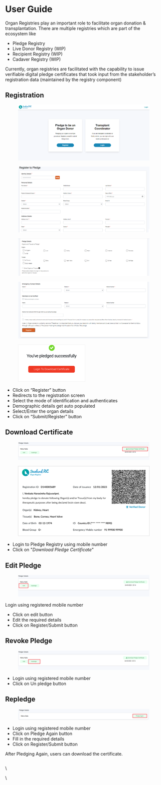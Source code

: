 # User Guide

Organ Registries play an important role to facilitate organ donation & transplantation. There are multiple registries which are part of the ecosystem like&#x20;

* Pledge Registry
* Live Donor Registry (WIP)
* Recipient Registry (WIP)
* Cadaver Registry (WIP)

Currently, organ registries are facilitated with the capability to issue verifiable digital pledge certificates that took input from the stakeholder’s registration data (maintained by the registry component)

## Registration

<figure><img src="../../../.gitbook/assets/image (11) (2).png" alt=""><figcaption></figcaption></figure>

<figure><img src="../../../.gitbook/assets/image (2) (4).png" alt=""><figcaption></figcaption></figure>

<figure><img src="../../../.gitbook/assets/image (14) (1).png" alt=""><figcaption></figcaption></figure>

<figure><img src="../../../.gitbook/assets/image (10) (1).png" alt=""><figcaption></figcaption></figure>

<figure><img src="../../../.gitbook/assets/image (9) (1).png" alt="" width="218"><figcaption></figcaption></figure>

* Click on “Register” button
* Redirects to the registration screen&#x20;
* Select the mode of identification and authenticates
* Demographic details get auto populated
* Select/Enter the organ details
* Click on “Submit/Register” button

## Download Certificate

<figure><img src="../../../.gitbook/assets/image (5) (1).png" alt=""><figcaption></figcaption></figure>

<figure><img src="../../../.gitbook/assets/image (7) (3).png" alt=""><figcaption></figcaption></figure>

* Login to Pledge Registry using mobile number
* Click on "_Download Pledge Certificate_"

## Edit Pledge

<figure><img src="../../../.gitbook/assets/image (8).png" alt=""><figcaption></figcaption></figure>

Login using registered mobile number

* Click on edit button
* Edit the required details
* Click on Register/Submit button

## Revoke Pledge

<figure><img src="../../../.gitbook/assets/image (3) (1).png" alt=""><figcaption></figcaption></figure>

* Login using registered mobile number
* Click on Un pledge button

## Repledge

<figure><img src="../../../.gitbook/assets/image (4) (2) (1).png" alt=""><figcaption></figcaption></figure>

* Login using registered mobile number
* Click on Pledge Again button
* Fill in the required details
* Click on Register/Submit button

After Pledging Again, users can download the certificate.

##

\


\
